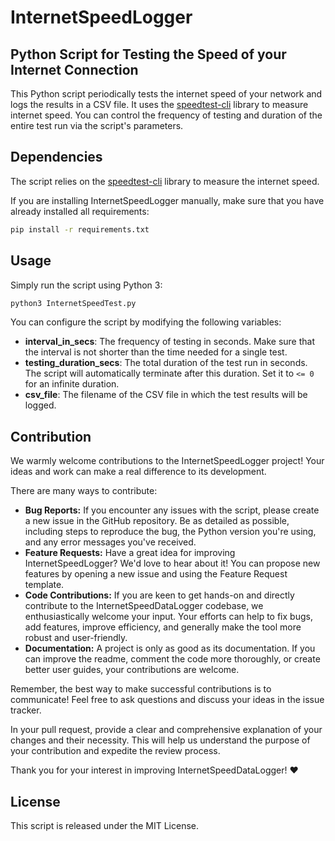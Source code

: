 # InternetSpeedLogger

## Python Script for Testing the Speed of your Internet Connection

This Python script periodically tests the internet speed of your network and
logs the results in a CSV file. It uses the
[speedtest-cli](https://pypi.org/project/speedtest-cli/) library to measure
internet speed. You can control the frequency of testing and duration of the
entire test run via the script's parameters.

## Dependencies

The script relies on the
[speedtest-cli](https://pypi.org/project/speedtest-cli/) library to measure the
internet speed.

If you are installing InternetSpeedLogger manually, make sure that you have
already installed all requirements:

```bash
pip install -r requirements.txt
```

## Usage

Simply run the script using Python 3:

```bash
python3 InternetSpeedTest.py
```

You can configure the script by modifying the following variables:

- **interval_in_secs**: The frequency of testing in seconds. Make sure that the
  interval is not shorter than the time needed for a single test.
- **testing_duration_secs**: The total duration of the test run in seconds. The
  script will automatically terminate after this duration. Set it to `<= 0` for
  an infinite duration.
- **csv_file**: The filename of the CSV file in which the test results will be
  logged.

## Contribution

We warmly welcome contributions to the InternetSpeedLogger project! Your ideas
and work can make a real difference to its development.

There are many ways to contribute:

- **Bug Reports:** If you encounter any issues with the script, please create a
  new issue in the GitHub repository. Be as detailed as possible, including
  steps to reproduce the bug, the Python version you're using, and any error
  messages you've received.
- **Feature Requests:** Have a great idea for improving InternetSpeedLogger?
  We'd love to hear about it! You can propose new features by opening a new
  issue and using the Feature Request template.
- **Code Contributions:** If you are keen to get hands-on and directly
  contribute to the InternetSpeedDataLogger codebase, we enthusiastically
  welcome your input. Your efforts can help to fix bugs, add features, improve
  efficiency, and generally make the tool more robust and user-friendly.
- **Documentation:** A project is only as good as its documentation. If you can
  improve the readme, comment the code more thoroughly, or create better user
  guides, your contributions are welcome.

Remember, the best way to make successful contributions is to communicate! Feel
free to ask questions and discuss your ideas in the issue tracker.

In your pull request, provide a clear and comprehensive explanation of your
changes and their necessity. This will help us understand the purpose of your
contribution and expedite the review process.

Thank you for your interest in improving InternetSpeedDataLogger! :heart:

## License

This script is released under the MIT License.
